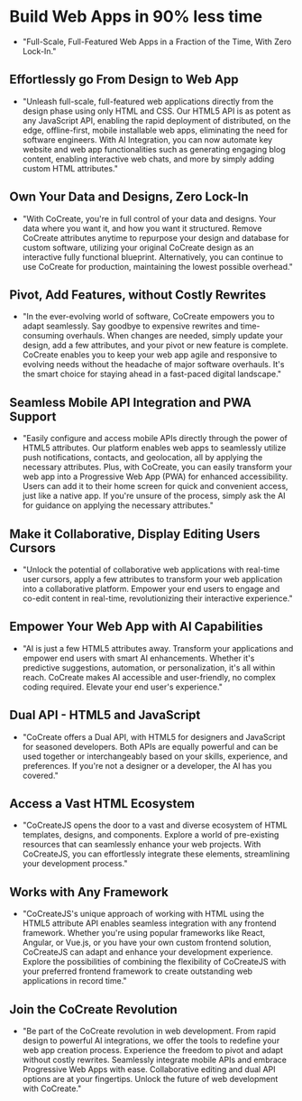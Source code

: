 # Build Web Apps in 90% less time
- "Full-Scale, Full-Featured Web Apps in a Fraction of the Time, With Zero Lock-In."

## Effortlessly go From Design to Web App
- "Unleash full-scale, full-featured web applications directly from the design phase using only HTML and CSS. Our HTML5 API is as potent as any JavaScript API, enabling the rapid deployment of distributed, on the edge, offline-first, mobile installable web apps, eliminating the need for software engineers. With AI Integration, you can now automate key website and web app functionalities such as generating engaging blog content, enabling interactive web chats, and more by simply adding custom HTML attributes."

## Own Your Data and Designs, Zero Lock-In
- "With CoCreate, you're in full control of your data and designs. Your data where you want it, and how you want it structured. Remove CoCreate attributes anytime to repurpose your design and database for custom software, utilizing your original CoCreate design as an interactive fully functional blueprint. Alternatively, you can continue to use CoCreate for production, maintaining the lowest possible overhead."

## Pivot, Add Features, without Costly Rewrites
- "In the ever-evolving world of software, CoCreate empowers you to adapt seamlessly. Say goodbye to expensive rewrites and time-consuming overhauls. When changes are needed, simply update your design, add a few attributes, and your pivot or new feature is complete. CoCreate enables you to keep your web app agile and responsive to evolving needs without the headache of major software overhauls. It's the smart choice for staying ahead in a fast-paced digital landscape."

## Seamless Mobile API Integration and PWA Support
- "Easily configure and access mobile APIs directly through the power of HTML5 attributes. Our platform enables web apps to seamlessly utilize push notifications, contacts, and geolocation, all by applying the necessary attributes. Plus, with CoCreate, you can easily transform your web app into a Progressive Web App (PWA) for enhanced accessibility. Users can add it to their home screen for quick and convenient access, just like a native app. If you're unsure of the process, simply ask the AI for guidance on applying the necessary attributes."

## Make it Collaborative, Display Editing Users Cursors
- "Unlock the potential of collaborative web applications with real-time user cursors, apply a few attributes to transform your web application into a collaborative platform. Empower your end users to engage and co-edit content in real-time, revolutionizing their interactive experience."

## Empower Your Web App with AI Capabilities
- "AI is just a few HTML5 attributes away. Transform your applications and empower end users with smart AI enhancements. Whether it's predictive suggestions, automation, or personalization, it's all within reach. CoCreate makes AI accessible and user-friendly, no complex coding required. Elevate your end user's experience."

## Dual API - HTML5 and JavaScript
- "CoCreate offers a Dual API, with HTML5 for designers and JavaScript for seasoned developers. Both APIs are equally powerful and can be used together or interchangeably based on your skills, experience, and preferences. If you're not a designer or a developer, the AI has you covered."

## Access a Vast HTML Ecosystem
- "CoCreateJS opens the door to a vast and diverse ecosystem of HTML templates, designs, and components. Explore a world of pre-existing resources that can seamlessly enhance your web projects. With CoCreateJS, you can effortlessly integrate these elements, streamlining your development process."

## Works with Any Framework
- "CoCreateJS's unique approach of working with HTML using the HTML5 attribute API enables seamless integration with any frontend framework. Whether you're using popular frameworks like React, Angular, or Vue.js, or you have your own custom frontend solution, CoCreateJS can adapt and enhance your development experience. Explore the possibilities of combining the flexibility of CoCreateJS with your preferred frontend framework to create outstanding web applications in record time."

## Join the CoCreate Revolution
- "Be part of the CoCreate revolution in web development. From rapid design to powerful AI integrations, we offer the tools to redefine your web app creation process. Experience the freedom to pivot and adapt without costly rewrites. Seamlessly integrate mobile APIs and embrace Progressive Web Apps with ease. Collaborative editing and dual API options are at your fingertips. Unlock the future of web development with CoCreate."
